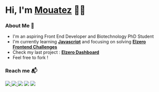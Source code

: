 # Hi, I'm [Mouatez](https://www.linkedin.com/in/mouatezbenariba/) 👨‍💻
 
### About Me 🚀 
- I'm an aspiring Front End Developer and Biotechnology PhD Student</br>
- I'm currently learning [<b>Javascript</b>](https://github.com/mouatezbenariba/elzero-progression#learn-javascript-in-arabic-2021-in-progress) and focusing on solving [<b>Elzero Frontend Challenges</b>](https://github.com/mouatezbenariba/Elzero-Frontend-Challenges)</br>
- Check my last project : [<b>Elzero Dashboard</b>](https://github.com/mouatezbenariba/template-html-css-04)</br>
- Feel free to fork !


### Reach me 📬
<p>
    <a href="https://www.linkedin.com/in/mouatezbenariba/" target="_blank"><img src="https://img.shields.io/badge/linkedin-%230177B5?style=flat&logo=linkedin&logoColor=white"/>
    <a href="https://twitter.com/mouatezbenariba" target="_blank" > <img src="https://img.shields.io/badge/twitter-%231FA1F1?style=flat&logo=twitter&logoColor=white"/ > </a>
 </a>
    <a href="https://www.instagram.com/mouatez.benariba/" target="_blank"><img src="https://img.shields.io/badge/instagram-%23E4415F?style=flat&logo=instagram&logoColor=white"/></a>
       <a href="https://www.facebook.com/mouatez.benariba.1/" target="_blank"><img src="https://img.shields.io/badge/facebook-%233b5998?style=flat&logo=facebook&logoColor=white"/></a>
        <a href="https://codepen.io/mouatezbenariba" target="_blank"><img src="https://img.shields.io/badge/Codepen-%235a5f73?style=flat&logo=codepen&logoColor=white"/></a>
  </p>


